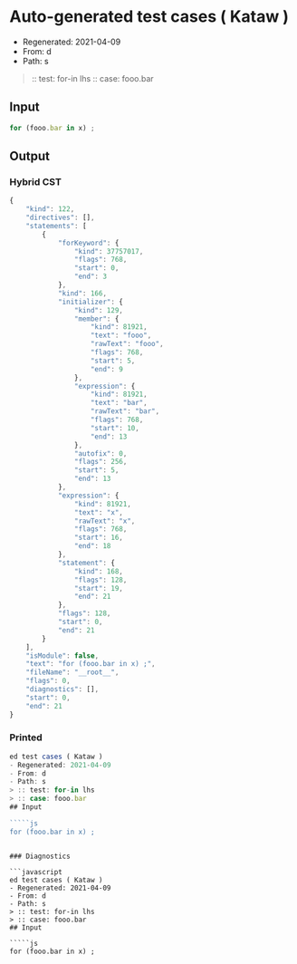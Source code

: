# Auto-generated test cases ( Kataw )
- Regenerated: 2021-04-09
- From: d
- Path: s
> :: test: for-in lhs
> :: case: fooo.bar
## Input

`````js
for (fooo.bar in x) ;
`````

## Output

### Hybrid CST

```javascript
{
    "kind": 122,
    "directives": [],
    "statements": [
        {
            "forKeyword": {
                "kind": 37757017,
                "flags": 768,
                "start": 0,
                "end": 3
            },
            "kind": 166,
            "initializer": {
                "kind": 129,
                "member": {
                    "kind": 81921,
                    "text": "fooo",
                    "rawText": "fooo",
                    "flags": 768,
                    "start": 5,
                    "end": 9
                },
                "expression": {
                    "kind": 81921,
                    "text": "bar",
                    "rawText": "bar",
                    "flags": 768,
                    "start": 10,
                    "end": 13
                },
                "autofix": 0,
                "flags": 256,
                "start": 5,
                "end": 13
            },
            "expression": {
                "kind": 81921,
                "text": "x",
                "rawText": "x",
                "flags": 768,
                "start": 16,
                "end": 18
            },
            "statement": {
                "kind": 168,
                "flags": 128,
                "start": 19,
                "end": 21
            },
            "flags": 128,
            "start": 0,
            "end": 21
        }
    ],
    "isModule": false,
    "text": "for (fooo.bar in x) ;",
    "fileName": "__root__",
    "flags": 0,
    "diagnostics": [],
    "start": 0,
    "end": 21
}
```

### Printed

```javascript
ed test cases ( Kataw )
- Regenerated: 2021-04-09
- From: d
- Path: s
> :: test: for-in lhs
> :: case: fooo.bar
## Input

`````js
for (fooo.bar in x) ;
`````
```

### Diagnostics

```javascript
ed test cases ( Kataw )
- Regenerated: 2021-04-09
- From: d
- Path: s
> :: test: for-in lhs
> :: case: fooo.bar
## Input

`````js
for (fooo.bar in x) ;
`````
```

